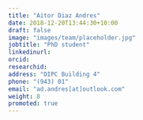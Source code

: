 ```yaml
---
title: "Aitor Diaz Andres"
date: 2018-12-20T13:44:30+10:00
draft: false
image: "images/team/placeholder.jpg"
jobtitle: "PhD student"
linkedinurl: 
orcid:
researchid:
address: "DIPC Building 4"
phone: "(943) 01"
email: "ad.andres[at]outlook.com"
weight: 8
promoted: true
---
```


